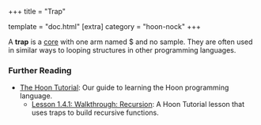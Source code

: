 +++
title = "Trap"

template = "doc.html"
[extra]
category = "hoon-nock"
+++

A **trap** is a [core](../core) with one arm named $ and no sample. They are often used in similar ways to looping structures in other programming languages.

### Further Reading

- [The Hoon Tutorial](/docs/hoon/hoon-school/_index): Our guide to learning the Hoon programming language.
  - [Lesson 1.4.1: Walkthrough: Recursion](/docs/hoon/hoon-school/recursion): A Hoon Tutorial lesson that uses traps to build recursive functions.
